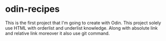 # odin-recipes
This is the first project that I'm going to create with Odin.
This project solely use HTML with orderlist and underlist knowledge.
Along with absolute link and relative link moreover it also use git command.
